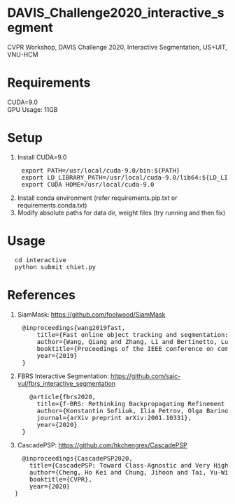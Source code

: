 # DAVIS_Challenge2020_interactive_segment
CVPR Workshop, DAVIS Challenge 2020, Interactive Segmentation, US+UIT, VNU-HCM

# Requirements
CUDA=9.0 <br>
GPU Usage: 11GB

# Setup
  1. Install CUDA=9.0 <br>
      <pre>
      export PATH=/usr/local/cuda-9.0/bin:${PATH}
      export LD_LIBRARY_PATH=/usr/local/cuda-9.0/lib64:${LD_LIBRARY_PATH}
      export CUDA_HOME=/usr/local/cuda-9.0 </pre>
  2. Install conda environment (refer requirements.pip.txt or requirements.conda.txt)
  3. Modify absolute paths for data dir, weight files (try running and then fix)

# Usage
  <pre>
  cd interactive
  python submit_chiet.py </pre>

# References
  1. SiamMask: https://github.com/foolwood/SiamMask
  <pre>
    @inproceedings{wang2019fast,
        title={Fast online object tracking and segmentation: A unifying approach},
        author={Wang, Qiang and Zhang, Li and Bertinetto, Luca and Hu, Weiming and Torr, Philip HS},
        booktitle={Proceedings of the IEEE conference on computer vision and pattern recognition},
        year={2019}
    } </pre>
  2. FBRS Interactive Segmentation: https://github.com/saic-vul/fbrs_interactive_segmentation
  <pre>
      @article{fbrs2020,
        title={f-BRS: Rethinking Backpropagating Refinement for Interactive Segmentation},
        author={Konstantin Sofiiuk, Ilia Petrov, Olga Barinova, Anton Konushin},
        journal={arXiv preprint arXiv:2001.10331},
        year={2020}
    } </pre>
  3. CascadePSP: https://github.com/hkchengrex/CascadePSP
  <pre>
    @inproceedings{CascadePSP2020,
      title={CascadePSP: Toward Class-Agnostic and Very High-Resolution Segmentation via Global and Local Refinement},
      author={Cheng, Ho Kei and Chung, Jihoon and Tai, Yu-Wing and Tang, Chi-Keung},
      booktitle={CVPR},
      year={2020}
  } </pre>
